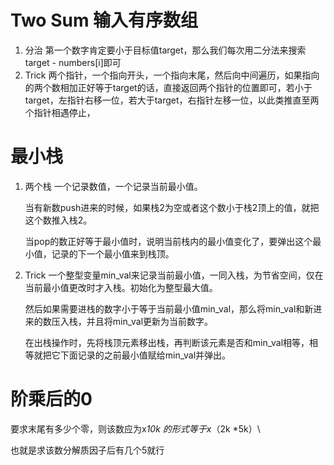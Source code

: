 
# Two Sum 输入有序数组
1. 分治
   第一个数字肯定要小于目标值target，那么我们每次用二分法来搜索target - numbers[i]即可
2. Trick
   两个指针，一个指向开头，一个指向末尾，然后向中间遍历，如果指向的两个数相加正好等于target的话，直接返回两个指针的位置即可，若小于target，左指针右移一位，若大于target，右指针左移一位，以此类推直至两个指针相遇停止，

# 最小栈
1. 两个栈
   一个记录数值，一个记录当前最小值。

   ​
   当有新数push进来的时候，如果栈2为空或者这个数小于栈2顶上的值，就把这个数推入栈2。

   ​
   当pop的数正好等于最小值时，说明当前栈内的最小值变化了，要弹出这个最小值，记录的下一个最小值来到栈顶。

2. Trick
   一个整型变量min\_val来记录当前最小值，一同入栈，为节省空间，仅在当前最小值更改时才入栈。初始化为整型最大值。

   ​
   然后如果需要进栈的数字小于等于当前最小值min\_val，那么将min\_val和新进来的数压入栈，并且将min\_val更新为当前数字。

   ​
   在出栈操作时，先将栈顶元素移出栈，再判断该元素是否和min\_val相等，相等就把它下面记录的之前最小值赋给min\_val并弹出。


# 阶乘后的0

要求末尾有多少个零，则该数应为x*10k 的形式等于x*（2k *5k）\

也就是求该数分解质因子后有几个5就行